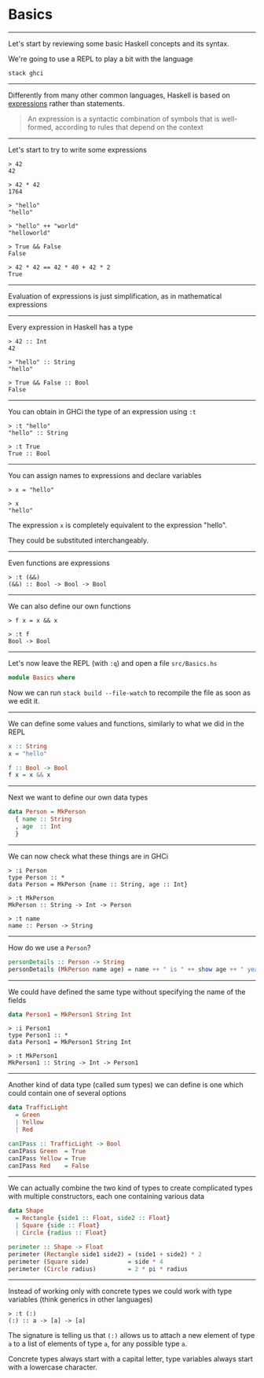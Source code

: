 # Basics

---

Let's start by reviewing some basic Haskell concepts and its syntax.

We're going to use a REPL to play a bit with the language

```
stack ghci
```

---

Differently from many other common languages, Haskell is based on [expressions](https://en.wikipedia.org/wiki/Expression_(mathematics)) rather than statements.

> An expression is a syntactic combination of symbols that is well-formed, according to rules that depend on the context

---

Let's start to try to write some expressions

```
> 42
42

> 42 * 42
1764

> "hello"
"hello"

> "hello" ++ "world"
"helloworld"

> True && False
False

> 42 * 42 == 42 * 40 + 42 * 2
True
```

---

Evaluation of expressions is just simplification, as in mathematical expressions

---

Every expression in Haskell has a type

```
> 42 :: Int
42

> "hello" :: String
"hello"

> True && False :: Bool
False
```

---

You can obtain in GHCi the type of an expression using `:t`

```
> :t "hello"
"hello" :: String

> :t True
True :: Bool
```

---

You can assign names to expressions and declare variables

```
> x = "hello"

> x
"hello"
```

The expression `x` is completely equivalent to the expression "hello".

They could be substituted interchangeably.

---

Even functions are expressions

```
> :t (&&)
(&&) :: Bool -> Bool -> Bool
```

---

We can also define our own functions

```
> f x = x && x

> :t f
Bool -> Bool
```

---

Let's now leave the REPL (with `:q`) and open a file `src/Basics.hs`

```haskell
module Basics where
```

Now we can run `stack build --file-watch` to recompile the file as soon as we edit it.

---

We can define some values and functions, similarly to what we did in the REPL

```haskell
x :: String
x = "hello"

f :: Bool -> Bool
f x = x && x
```

---

Next we want to define our own data types

```haskell
data Person = MkPerson
  { name :: String
  , age  :: Int
  }
```

---

We can now check what these things are in GHCi

```
> :i Person
type Person :: *
data Person = MkPerson {name :: String, age :: Int}

> :t MkPerson
MkPerson :: String -> Int -> Person

> :t name
name :: Person -> String
```

---

How do we use a `Person`?

```haskell
personDetails :: Person -> String
personDetails (MkPerson name age) = name ++ " is " ++ show age ++ " years old"
```

---

We could have defined the same type without specifying the name of the fields

```haskell
data Person1 = MkPerson1 String Int
```

```
> :i Person1
type Person1 :: *
data Person1 = MkPerson1 String Int

> :t MkPerson1
MkPerson1 :: String -> Int -> Person1
```

---

Another kind of data type (called sum types) we can define is one which could contain one of several options

```haskell
data TrafficLight
  = Green
  | Yellow
  | Red

canIPass :: TrafficLight -> Bool
canIPass Green  = True
canIPass Yellow = True
canIPass Red    = False
```

---

We can actually combine the two kind of types to create complicated types with multiple constructors, each one containing various data

```haskell
data Shape
  = Rectangle {side1 :: Float, side2 :: Float}
  | Square {side :: Float}
  | Circle {radius :: Float}

perimeter :: Shape -> Float
perimeter (Rectangle side1 side2) = (side1 + side2) * 2
perimeter (Square side)           = side * 4
perimeter (Circle radius)         = 2 * pi * radius
```

---

Instead of working only with concrete types we could work with type variables (think generics in other languages)

```
> :t (:)
(:) :: a -> [a] -> [a]
```

The signature is telling us that `(:)` allows us to attach a new element of type `a` to a list of elements of type `a`, for any possible type `a`.

Concrete types always start with a capital letter, type variables always start with a lowercase character.
